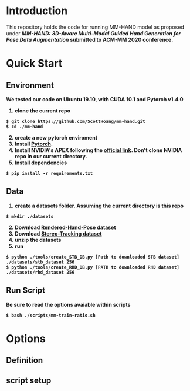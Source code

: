 # Introduction

This repository holds the code for running MM-HAND model as proposed under
<b>*MM-HAND: 3D-Aware Multi-Modal Guided Hand Generation for Pose Data Augmentation*<b>
submitted to ACM-MM 2020 conference.



# Quick Start
## Environment
We tested our code on Ubuntu 19.10, with CUDA 10.1 and Pytorch v1.4.0
1. clone the current repo
```
$ git clone https://github.com/ScottHoang/mm-hand.git
$ cd ./mm-hand
```
2. create a new pytorch enviroment
3. Install [Pytorch](https://pytorch.org/).
4. Install NVIDIA's APEX following the [official link](https://github.com/NVIDIA/apex). Don't clone NVIDIA repo in our current directory.
5. Install dependencies
```
$ pip install -r requirements.txt
```

## Data
1. create a datasets folder. Assuming the current directory is this repo
```
$ mkdir ./datasets
```
2. Download [Rendered-Hand-Pose dataset](https://lmb.informatik.uni-freiburg.de/resources/datasets/RenderedHandposeDataset.en.html)
3. Download [Stereo-Tracking dataset](https://github.com/zhjwustc/icip17_stereo_hand_pose_datasetorchvision==0.5.0)
4. unzip the datasets
5. run
```
$ python ./tools/create_STB_DB.py [Path to downloaded STB dataset] ./datasets/stb_dataset 256
$ python ./tools/create_RHD_DB.py [PATH to downloaded RHD dataset] ./datasets/rhd_dataset 256
```
## Run Script
<b>Be sure to read the options avaiable within scripts<b>
```
$ bash ./scripts/mm-train-ratio.sh
```
# Options
## Definition
## script setup
